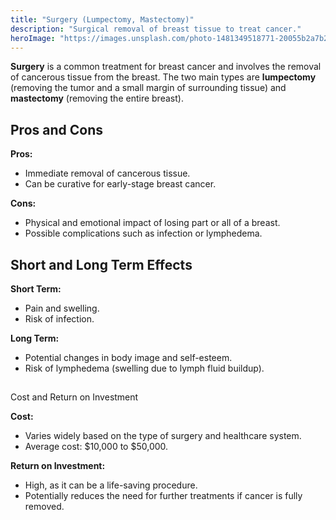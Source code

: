 ```yaml
---
title: "Surgery (Lumpectomy, Mastectomy)"
description: "Surgical removal of breast tissue to treat cancer."
heroImage: "https://images.unsplash.com/photo-1481349518771-20055b2a7b24?q=80&w=2478&auto=format&fit=crop&ixlib=rb-4.0.3&ixid=M3wxMjA3fDB8MHxwaG90by1wYWdlfHx8fGVufDB8fHx8fA%3D%3D"
---
```


**Surgery** is a common treatment for breast cancer and involves the removal of cancerous tissue from the breast. The two main types are **lumpectomy** (removing the tumor and a small margin of surrounding tissue) and **mastectomy** (removing the entire breast).

## Pros and Cons

**Pros:**

- Immediate removal of cancerous tissue.
- Can be curative for early-stage breast cancer.

**Cons:**

- Physical and emotional impact of losing part or all of a breast.
- Possible complications such as infection or lymphedema.

## Short and Long Term Effects

**Short Term:**

- Pain and swelling.
- Risk of infection.

**Long Term:**

- Potential changes in body image and self-esteem.
- Risk of lymphedema (swelling due to lymph fluid buildup).

##

Cost and Return on Investment

**Cost:**

- Varies widely based on the type of surgery and healthcare system.
- Average cost: $10,000 to $50,000.

**Return on Investment:**

- High, as it can be a life-saving procedure.
- Potentially reduces the need for further treatments if cancer is fully removed.
